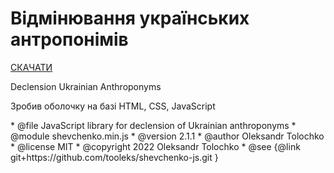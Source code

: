 # Відмінювання українських антропонімів
<p><a href="https://github.com/YuriiZosia/DeclensionUkrainianAnthroponyms/archive/refs/heads/main.zip">СКАЧАТИ</a></p>
 Declension Ukrainian Anthroponyms
 <p>Зробив оболочку на базі HTML, CSS, JavaScript</p>
 * @file JavaScript library for declension of Ukrainian anthroponyms
 * @module shevchenko.min.js
 * @version 2.1.1
 * @author Oleksandr Tolochko <tooleks@gmail.com>
 * @license MIT
 * @copyright 2022 Oleksandr Tolochko <tooleks@gmail.com>
 * @see {@link git+https://github.com/tooleks/shevchenko-js.git }
